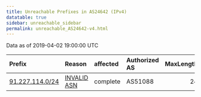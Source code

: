 ```yaml
---
title: Unreachable Prefixes in AS24642 (IPv4)
datatable: true
sidebar: unreachable_sidebar
permalink: unreachable_AS24642-v4.html
---
```


Data as of 2019-04-02 19:00:00 UTC


<div class="datatable-begin"></div>

| Prefix                                                   | Reason                                                                                                 | affected   | Authorized AS   |   MaxLength | Anchor                                         |   unreachable /24s |
|:---------------------------------------------------------|:-------------------------------------------------------------------------------------------------------|:-----------|:----------------|------------:|:-----------------------------------------------|-------------------:|
| [91.227.114.0/24](https://stat.ripe.net/91.227.114.0/24) | [INVALID ASN](https://rpki-validator.ripe.net/announcement-preview?asn=AS24642&prefix=91.227.114.0/24) | complete   | AS51088         |          24 | [RIPE](unreachable_RIPE_NCC_RPKI_Root-v4.html) |                  1 |

<div class="datatable-end"></div>